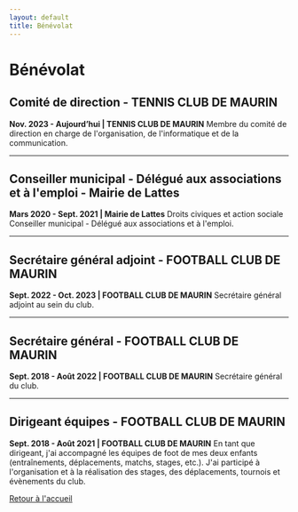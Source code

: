 ```yaml
---
layout: default
title: Bénévolat
---
```


# Bénévolat

## Comité de direction - TENNIS CLUB DE MAURIN
**Nov. 2023 - Aujourd’hui | TENNIS CLUB DE MAURIN**
Membre du comité de direction en charge de l'organisation, de l'informatique et de la communication.

---

## Conseiller municipal - Délégué aux associations et à l'emploi - Mairie de Lattes
**Mars 2020 - Sept. 2021 | Mairie de Lattes**
Droits civiques et action sociale
Conseiller municipal - Délégué aux associations et à l'emploi.

---

## Secrétaire général adjoint - FOOTBALL CLUB DE MAURIN
**Sept. 2022 - Oct. 2023 | FOOTBALL CLUB DE MAURIN**
Secrétaire général adjoint au sein du club.

---

## Secrétaire général - FOOTBALL CLUB DE MAURIN
**Sept. 2018 - Août 2022 | FOOTBALL CLUB DE MAURIN**
Secrétaire général du club.

---

## Dirigeant équipes - FOOTBALL CLUB DE MAURIN
**Sept. 2018 - Août 2021 | FOOTBALL CLUB DE MAURIN**
En tant que dirigeant, j'ai accompagné les équipes de foot de mes deux enfants (entraînements, déplacements, matchs, stages, etc.).
J'ai participé à l'organisation et à la réalisation des stages, des déplacements, tournois et évènements du club.

[Retour à l'accueil](index.md)
